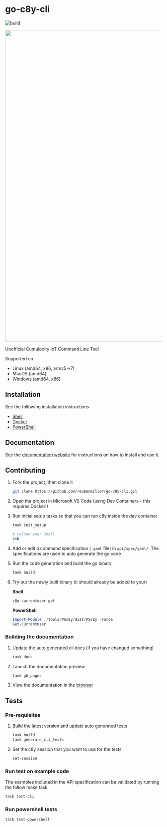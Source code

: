 # go-c8y-cli

![build](https://github.com/reubenmiller/go-c8y-cli/workflows/build/badge.svg)

<p align="center">
    <img width="1000" src="demo.svg">
</p>


Unofficial Cumulocity IoT Command Line Tool

Supported on

* Linux (amd64, x86, armv5->7)
* MacOS (amd64)
* Windows (amd64, x86)

## Installation

See the following installation instructions

* [Shell](https://goc8ycli.netlify.app/docs/installation/shell-installation)
* [Docker](https://goc8ycli.netlify.app/docs/installation/docker-installation)
* [PowerShell](https://goc8ycli.netlify.app/docs/installation/powershell-installation)


## Documentation

See the [documentation website](https://goc8ycli.netlify.app/) for instructions on how to install and use it.

## Contributing

1. Fork the project, then clone it

    ```sh
    git clone https://github.com/reubenmiller/go-c8y-cli.git
    ```

2. Open the project in Microsoft VS Code (using Dev Containers - this requires Docker!)

3. Run initial setup tasks so that you can run c8y inside the dev container

    ```sh
    task init_setup
    
    # reload your shell
    zsh
    ```

3. Add or edit a command specification (`.yaml` file) in `api/spec/yaml/`. The specifications are used to auto generate the go code

4. Run the code generation and build the go binary

    ```sh
    task build
    ```

5. Try out the newly built binary (it should already be added to your)

    **Shell**

    ```bash
    c8y currentuser get
    ```

    **PowerShell**

    ```powershell
    Import-Module ./tools/PSc8y/dist/PSc8y -Force
    Get-CurrentUser
    ```

### Building the documentation

1. Update the auto generated cli docs (if you have changed something)

    ```sh
    task docs
    ```

2. Launch the documentation preview

    ```sh
    task gh_pages
    ```

3. View the documentation in the [browser](http:/localhost:3000)


## Tests

### Pre-requisites

1. Build the latest version and update auto generated tests

    ```sh
    task build
    task generate_cli_tests
    ```

1. Set the c8y session that you want to use for the tests

    ```sh
    set-session
    ```

### Run test on example code

The examples included in the API specification can be validated by running the follow make task.

```sh
task test-cli
```

### Run powershell tests

```sh
task test-powershell
```
